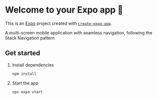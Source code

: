 # Welcome to your Expo app 👋

This is an [Expo](https://expo.dev) project created with [`create-expo-app`](https://www.npmjs.com/package/create-expo-app).

A multi-screen mobile application with seamless navigation, following the Stack Navigation pattern

## Get started

1. Install dependencies

   ```bash
   npm install
   ```

2. Start the app

   ```bash
   npx expo start
   ```



